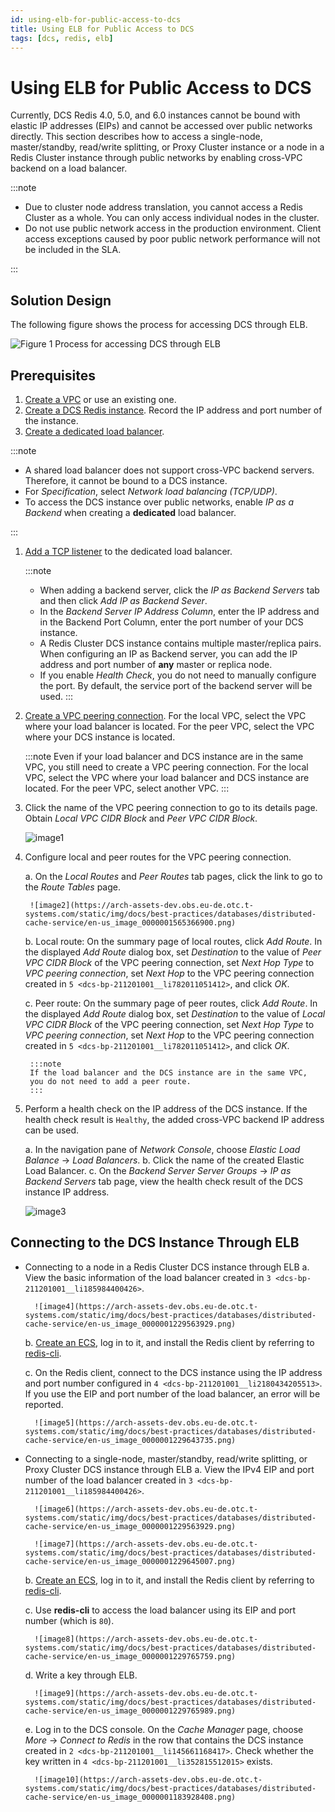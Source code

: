 ```yaml
---
id: using-elb-for-public-access-to-dcs
title: Using ELB for Public Access to DCS
tags: [dcs, redis, elb]
---
```


# Using ELB for Public Access to DCS

Currently, DCS Redis 4.0, 5.0, and 6.0 instances cannot be bound with elastic IP addresses (EIPs) and cannot be accessed over public networks directly. This section describes how to access a single-node, master/standby, read/write splitting, or Proxy Cluster instance or a node in a Redis Cluster instance through public networks by enabling cross-VPC backend on a load balancer.

:::note

- Due to cluster node address translation, you cannot access a Redis
    Cluster as a whole. You can only access individual nodes in the
    cluster.
- Do not use public network access in the production environment.
    Client access exceptions caused by poor public network performance
    will not be included in the SLA.

:::

## Solution Design

The following figure shows the process for accessing DCS through ELB.

![**Figure 1** Process for accessing DCS through ELB](https://arch-assets-dev.obs.eu-de.otc.t-systems.com/static/img/docs/best-practices/databases/distributed-cache-service/en-us_image_0000001231321333.png)

## Prerequisites

1. [Create a VPC](https://docs.otc.t-systems.com/virtual-private-cloud/umn/vpc_and_subnet/vpc/creating_a_vpc.html#en-us-topic-0013935842)
    or use an existing one.
2. [Create a DCS Redis instance](https://docs.otc.t-systems.com/distributed-cache-service/umn/getting_started/creating_an_instance/creating_a_dcs_redis_instance.html#dcs-ug-0326008).
    Record the IP address and port number of the instance.
3. [Create a dedicated load balancer](https://docs.otc.t-systems.com/elastic-load-balancing/umn/load_balancer/creating_a_dedicated_load_balancer.html).

:::note

- A shared load balancer does not support cross-VPC backend
    servers. Therefore, it cannot be bound to a DCS instance.
- For *Specification*, select *Network load balancing
    (TCP/UDP)*.
- To access the DCS instance over public networks, enable *IP as
    a Backend* when creating a **dedicated** load balancer.

:::

1. [Add a TCP listener](https://docs.otc.t-systems.com/elastic-load-balancing/umn/listener/adding_a_tcp_listener.html)
    to the dedicated load balancer.

    :::note
    - When adding a backend server, click the *IP as Backend
        Servers* tab and then click *Add IP as Backend Sever*.
    - In the *Backend Server IP Address Column*, enter the IP address
        and in the Backend Port Column, enter the port number of your
        DCS instance.
    - A Redis Cluster DCS instance contains multiple master/replica
        pairs. When configuring an IP as Backend server, you can add the
        IP address and port number of **any** master or replica node.
    - If you enable *Health Check*, you do not need to manually
        configure the port. By default, the service port of the backend
        server will be used.
    :::

2. [Create a VPC peering connection](https://docs.otc.t-systems.com/virtual-private-cloud/umn/vpc_peering_connection/creating_a_vpc_peering_connection_with_a_vpc_in_another_account.html#en-us-topic-0046655038).
    For the local VPC, select the VPC where your load balancer is located. For the peer VPC, select the VPC where your DCS instance is
    located.

    :::note
    Even if your load balancer and DCS instance are in the same VPC, you
    still need to create a VPC peering connection. For the local VPC,
    select the VPC where your load balancer and DCS instance are
    located. For the peer VPC, select another VPC.
    :::

3. Click the name of the VPC peering connection to go to its details
    page. Obtain *Local VPC CIDR Block* and *Peer VPC CIDR Block*.

    ![image1](https://arch-assets-dev.obs.eu-de.otc.t-systems.com/static/img/docs/best-practices/databases/distributed-cache-service/en-us_image_0000001616102745.png)

4. Configure local and peer routes for the VPC peering connection.

    a.  On the *Local Routes* and *Peer Routes* tab pages, click the
        link to go to the *Route Tables* page.

        ![image2](https://arch-assets-dev.obs.eu-de.otc.t-systems.com/static/img/docs/best-practices/databases/distributed-cache-service/en-us_image_0000001565366900.png)

    b.  Local route: On the summary page of local routes, click *Add
        Route*. In the displayed *Add Route* dialog box, set
        *Destination* to the value of *Peer VPC CIDR Block* of the
        VPC peering connection, set *Next Hop Type* to *VPC peering
        connection*, set *Next Hop* to the VPC peering connection
        created in `5 <dcs-bp-211201001__li782011051412>`, and click
        *OK*.

    c.  Peer route: On the summary page of peer routes, click *Add
        Route*. In the displayed *Add Route* dialog box, set
        *Destination* to the value of *Local VPC CIDR Block* of the
        VPC peering connection, set *Next Hop Type* to *VPC peering
        connection*, set *Next Hop* to the VPC peering connection
        created in `5 <dcs-bp-211201001__li782011051412>`, and click
        *OK*.

        :::note
        If the load balancer and the DCS instance are in the same VPC,
        you do not need to add a peer route.
        :::

5. Perform a health check on the IP address of the DCS instance. If the
    health check result is `Healthy`, the added cross-VPC backend IP
    address can be used.

    a.  In the navigation pane of *Network Console*, choose *Elastic
        Load Balance* -> *Load Balancers*.
    b.  Click the name of the created Elastic Load Balancer.
    c.  On the *Backend Server Server Groups* -> *IP as Backend
        Servers* tab page, view the health check result of the DCS
        instance IP address.

    ![image3](https://arch-assets-dev.obs.eu-de.otc.t-systems.com/static/img/docs/best-practices/databases/distributed-cache-service/en-us_image_0000001260455881.png)

## Connecting to the DCS Instance Through ELB

- Connecting to a node in a Redis Cluster DCS instance through ELB
    a.  View the basic information of the load balancer created in
        `3 <dcs-bp-211201001__li185984400426>`.

        ![image4](https://arch-assets-dev.obs.eu-de.otc.t-systems.com/static/img/docs/best-practices/databases/distributed-cache-service/en-us_image_0000001229563929.png)

    b.  [Create an
        ECS](https://docs.otc.t-systems.com/elastic-cloud-server/umn/getting_started/creating_an_ecs/index.html#en-us-topic-0021831611),
        log in to it, and install the Redis client by referring to
        [redis-cli](https://docs.otc.t-systems.com/distributed-cache-service/umn/getting_started/accessing_an_instance/accessing_a_dcs_redis_instance_through_redis-cli.html#dcs-ug-0326009).

    c.  On the Redis client, connect to the DCS instance using the IP
        address and port number configured in
        `4 <dcs-bp-211201001__li2180434205513>`. If you use the EIP and
        port number of the load balancer, an error will be reported.

        ![image5](https://arch-assets-dev.obs.eu-de.otc.t-systems.com/static/img/docs/best-practices/databases/distributed-cache-service/en-us_image_0000001229643735.png)
- Connecting to a single-node, master/standby, read/write splitting,
    or Proxy Cluster DCS instance through ELB
    a.  View the IPv4 EIP and port number of the load balancer created
        in `3 <dcs-bp-211201001__li185984400426>`.

        ![image6](https://arch-assets-dev.obs.eu-de.otc.t-systems.com/static/img/docs/best-practices/databases/distributed-cache-service/en-us_image_0000001229563929.png)

        ![image7](https://arch-assets-dev.obs.eu-de.otc.t-systems.com/static/img/docs/best-practices/databases/distributed-cache-service/en-us_image_0000001229645007.png)

    b.  [Create an
        ECS](https://docs.otc.t-systems.com/elastic-cloud-server/umn/getting_started/creating_an_ecs/index.html#en-us-topic-0021831611),
        log in to it, and install the Redis client by referring to
        [redis-cli](https://docs.otc.t-systems.com/distributed-cache-service/umn/getting_started/accessing_an_instance/accessing_a_dcs_redis_instance_through_redis-cli.html#dcs-ug-0326009).

    c.  Use **redis-cli** to access the load balancer using its EIP and port
        number (which is `80`).

        ![image8](https://arch-assets-dev.obs.eu-de.otc.t-systems.com/static/img/docs/best-practices/databases/distributed-cache-service/en-us_image_0000001229765759.png)

    d.  Write a key through ELB.

        ![image9](https://arch-assets-dev.obs.eu-de.otc.t-systems.com/static/img/docs/best-practices/databases/distributed-cache-service/en-us_image_0000001229765989.png)

    e.  Log in to the DCS console. On the *Cache Manager* page, choose
        *More* -> *Connect to Redis* in the row that contains the
        DCS instance created in `2 <dcs-bp-211201001__li145661168417>`.
        Check whether the key written in
        `4 <dcs-bp-211201001__li352815512015>` exists.

        ![image10](https://arch-assets-dev.obs.eu-de.otc.t-systems.com/static/img/docs/best-practices/databases/distributed-cache-service/en-us_image_0000001183928408.png)